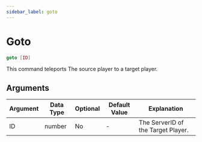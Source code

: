 ```yaml
---
sidebar_label: goto
---
```


# Goto

```lua
goto [ID]
```

This command teleports The source player to a target player.

## Arguments

| Argument   | Data Type | Optional | Default Value |            Explanation             |
|------------|-----------|----------|---------------|------------------------------------|
| ID         | number    | No       | -             | The ServerID of the Target Player. |
